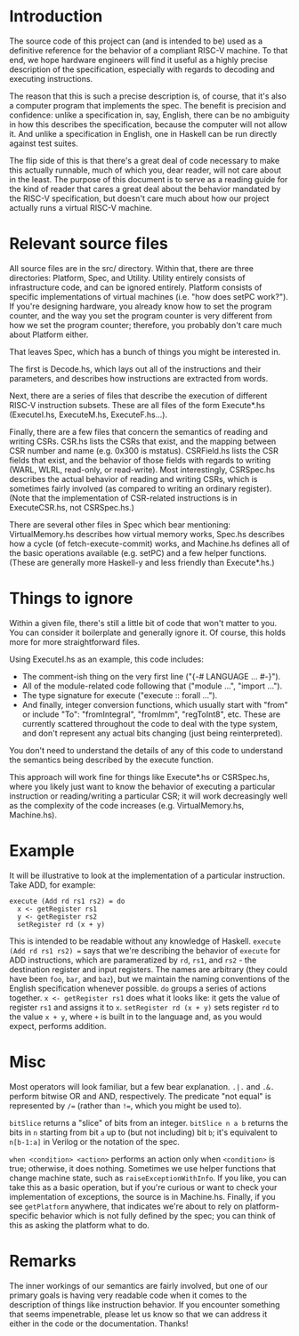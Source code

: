 # Introduction

The source code of this project can (and is intended to be) used as a definitive
reference for the behavior of a compliant RISC-V machine. To that end, we hope
hardware engineers will find it useful as a highly precise description of the
specification, especially with regards to decoding and executing instructions.

The reason that this is such a precise description is, of course, that it's also
a computer program that implements the spec. The benefit is precision and
confidence: unlike a specification in, say, English, there can be no ambiguity
in how this describes the specification, because the computer will not allow it.
And unlike a specification in English, one in Haskell can be run directly
against test suites.

The flip side of this is that there's a great deal of code necessary to make
this actually runnable, much of which you, dear reader, will not care about in
the least. The purpose of this document is to serve as a reading guide for the
kind of reader that cares a great deal about the behavior mandated by the RISC-V
specification, but doesn't care much about how our project actually runs a
virtual RISC-V machine.

# Relevant source files

All source files are in the src/ directory. Within that, there are three
directories: Platform, Spec, and Utility. Utility entirely consists of
infrastructure code, and can be ignored entirely. Platform consists of specific
implementations of virtual machines (i.e. "how does setPC work?"). If you're
designing hardware, you already know how to set the program counter, and the way
you set the program counter is very different from how we set the program
counter; therefore, you probably don't care much about Platform either.

That leaves Spec, which has a bunch of things you might be interested in.

The first is Decode.hs, which lays out all of the instructions and their
parameters, and describes how instructions are extracted from words.

Next, there are a series of files that describe the execution of
different RISC-V instruction subsets. These are all files of the form Execute*.hs (ExecuteI.hs, ExecuteM.hs, ExecuteF.hs...).

Finally, there are a few files that concern the semantics of reading and writing
CSRs. CSR.hs lists the CSRs that exist, and the mapping between CSR number and
name (e.g. 0x300 is mstatus). CSRField.hs lists the CSR fields that exist, and
the behavior of those fields with regards to writing (WARL, WLRL, read-only, or
read-write). Most interestingly, CSRSpec.hs describes the actual behavior of
reading and writing CSRs, which is sometimes fairly involved (as compared to
writing an ordinary register). (Note that the implementation of CSR-related
instructions is in ExecuteCSR.hs, not CSRSpec.hs.)

There are several other files in Spec which bear mentioning: VirtualMemory.hs
describes how virtual memory works, Spec.hs describes how a cycle (of
fetch-execute-commit) works, and Machine.hs defines all of the basic operations
available (e.g. setPC) and a few helper functions. (These are generally more
Haskell-y and less friendly than Execute*.hs.)

# Things to ignore

Within a given file, there's still a little bit of code that won't matter to
you. You can consider it boilerplate and generally ignore it. Of course, this
holds more for more straightforward files.

Using ExecuteI.hs as an example, this code includes:

- The comment-ish thing on the very first line ("{-# LANGUAGE ... #-}").
- All of the module-related code following that ("module ...", "import ...").
- The type signature for execute ("execute :: forall ...").
- And finally, integer conversion functions, which usually start with "from" or
  include "To": "fromIntegral", "fromImm", "regToInt8", etc. These are currently
  scattered throughout the code to deal with the type system, and don't
  represent any actual bits changing (just being reinterpreted).

You don't need to understand the details of any of this code to understand the
semantics being described by the execute function.

This approach will work fine for things like Execute*.hs or CSRSpec.hs, where
you likely just want to know the behavior of executing a particular instruction
or reading/writing a particular CSR; it will work decreasingly well as the
complexity of the code increases (e.g. VirtualMemory.hs, Machine.hs).

# Example

It will be illustrative to look at the implementation of a particular
instruction. Take ADD, for example:

    execute (Add rd rs1 rs2) = do
      x <- getRegister rs1
      y <- getRegister rs2
      setRegister rd (x + y)

This is intended to be readable without any knowledge of Haskell. `execute (Add
rd rs1 rs2) =` says that we're describing the behavior of `execute` for ADD
instructions, which are parameratized by `rd`, `rs1`, and `rs2` - the
destination register and input registers. The names are arbitrary (they could
have been `foo`, `bar`, and `baz`), but we maintain the naming conventions of
the English specification whenever possible. `do` groups a series of actions
together. `x <- getRegister rs1` does what it looks like: it gets the value of
register `rs1` and assigns it to `x`. `setRegister rd (x + y)` sets register
`rd` to the value `x + y`, where `+` is built in to the language and, as you
would expect, performs addition.

# Misc

Most operators will look familiar, but a few bear explanation. `.|.` and `.&.`
perform bitwise OR and AND, respectively. The predicate "not equal" is
represented by `/=` (rather than `!=`, which you might be used to).

`bitSlice` returns a "slice" of bits from an integer. `bitSlice n a b` returns
the bits in `n` starting from bit `a` up to (but not including) bit `b`; it's
equivalent to `n[b-1:a]` in Verilog or the notation of the spec.

`when <condition> <action>` performs an action only when `<condition>` is true;
otherwise, it does nothing. Sometimes we use helper functions that change
machine state, such as `raiseExceptionWithInfo`. If you like, you can take this
as a basic operation, but if you're curious or want to check your implementation
of exceptions, the source is in Machine.hs. Finally, if you see `getPlatform`
anywhere, that indicates we're about to rely on platform-specific behavior which
is not fully defined by the spec; you can think of this as asking the platform
what to do.

# Remarks

The inner workings of our semantics are fairly involved, but one of our primary
goals is having very readable code when it comes to the description of things
like instruction behavior. If you encounter something that seems impenetrable,
please let us know so that we can address it either in the code or the
documentation. Thanks!
